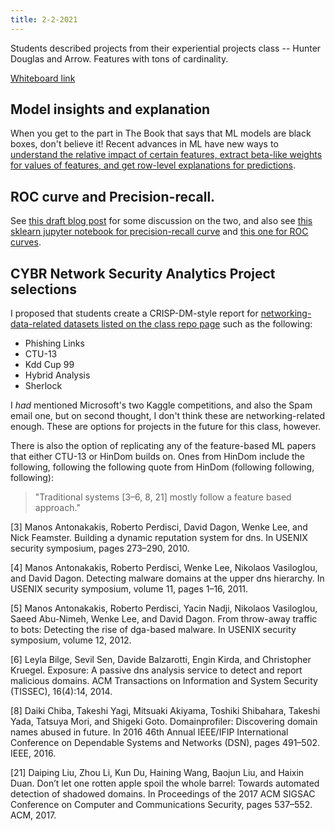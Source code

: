 ```yaml
---
title: 2-2-2021
---
```


Students described projects from their experiential projects class -- Hunter Douglas and Arrow. Features with tons of cardinality.

[Whiteboard link](https://wbd.ms/share/v2/aHR0cHM6Ly93aGl0ZWJvYXJkLm1pY3Jvc29mdC5jb20vYXBpL3YxLjAvd2hpdGVib2FyZHMvcmVkZWVtLzczMTZlOWMwNjA3NzRkNjU4MjNiNWNlMTQzYjZlM2JkX0JCQTcxNzYyLTEyRTAtNDJFMS1CMzI0LTVCMTMxRjQyNEUzRA==)

## Model insights and explanation

When you get to the part in The Book that says that ML models are black boxes, don't believe it! Recent advances in ML
have new ways to [understand the relative impact of certain features, extract beta-like weights for values of features, and get row-level explanations for predictions](https://www.kaggle.com/learn/machine-learning-explainability).

## ROC curve and Precision-recall.

See [this draft blog post](https://daveeargle.com/2020/02/11/notes-on-ml-evaluation/) for some
discussion on the two, and also see [this sklearn jupyter notebook for precision-recall curve](https://scikit-learn.org/stable/auto_examples/model_selection/plot_precision_recall.html) and [this one for ROC curves](https://scikit-learn.org/stable/auto_examples/model_selection/plot_roc.html#sphx-glr-auto-examples-model-selection-plot-roc-py).


## CYBR Network Security Analytics Project selections

I proposed that students create a CRISP-DM-style report for [networking-data-related datasets listed on the class repo page](https://classes.daveeargle.com/security-analytics-assignments/datasets) such as the following:

* Phishing Links
* CTU-13
* Kdd Cup 99
* Hybrid Analysis
* Sherlock

I _had_ mentioned Microsoft's two Kaggle competitions, and also the Spam email one, but on second thought, I don't think these are networking-related enough. These are options for projects in the future for this class, however.

There is also the option of replicating any of the feature-based ML papers that either CTU-13 or HinDom builds on.
Ones from HinDom include the following, following the following quote from HinDom (following following, following):

> "Traditional systems [3–6, 8, 21] mostly follow a feature based approach."

\[3] Manos Antonakakis, Roberto Perdisci, David Dagon,
Wenke Lee, and Nick Feamster. Building a dynamic reputation
system for dns. In USENIX security symposium,
pages 273–290, 2010.

\[4] Manos Antonakakis, Roberto Perdisci, Wenke Lee,
Nikolaos Vasiloglou, and David Dagon. Detecting malware
domains at the upper dns hierarchy. In USENIX
security symposium, volume 11, pages 1–16, 2011.

\[5] Manos Antonakakis, Roberto Perdisci, Yacin Nadji,
Nikolaos Vasiloglou, Saeed Abu-Nimeh, Wenke Lee,
and David Dagon. From throw-away traffic to bots:
Detecting the rise of dga-based malware. In USENIX
security symposium, volume 12, 2012.

\[6] Leyla Bilge, Sevil Sen, Davide Balzarotti, Engin Kirda,
and Christopher Kruegel. Exposure: A passive dns
analysis service to detect and report malicious domains.
ACM Transactions on Information and System Security
(TISSEC), 16(4):14, 2014.

\[8] Daiki Chiba, Takeshi Yagi, Mitsuaki Akiyama, Toshiki
Shibahara, Takeshi Yada, Tatsuya Mori, and Shigeki
Goto. Domainprofiler: Discovering domain names
abused in future. In 2016 46th Annual IEEE/IFIP International
Conference on Dependable Systems and Networks
(DSN), pages 491–502. IEEE, 2016.

\[21] Daiping Liu, Zhou Li, Kun Du, Haining Wang, Baojun
Liu, and Haixin Duan. Don’t let one rotten apple
spoil the whole barrel: Towards automated detection of
shadowed domains. In Proceedings of the 2017 ACM
SIGSAC Conference on Computer and Communications
Security, pages 537–552. ACM, 2017.
